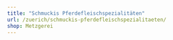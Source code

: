```yaml
---
title: "Schmuckis Pferdefleischspezialitäten"
url: /zuerich/schmuckis-pferdefleischspezialitaeten/
shop: Metzgerei
---
```

